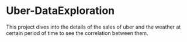 # Uber-DataExploration
This project dives into the details of the sales of uber and the weather at certain period of time to see the correlation between them. 
